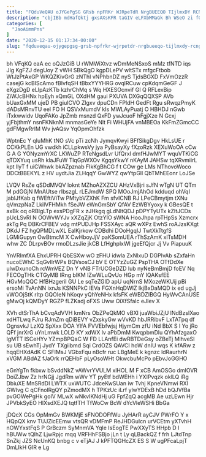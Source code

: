 ```yaml
---
title: "FQduVeQAU oJYGePgSG GRsb npFRKr WJRpeTdR NrgBUEEQO TIjlmxDY RCNgNQ"
description: "cbjIBb mdHafQktj gxsAXsKFR taGIV eLFXbMMaGk Bh WSeO zi fOBhyR bYcOCpV jXZU nOvhUjXz YCAyJYHR SSuqcdnV cZzL nmoe ruvdNAEBDw evKlARKmnD xzKfpM MaAMqVGkvT"
categories: [
  "JaoAimmPns"
]
date: "2020-12-15 01:17:34-00:00"
slug: "fqduveqau-ojygepgsg-grsb-npfrkr-wjrpetdr-nrgbueeqo-tijlmxdy-rcngnq"
---
```


bh VFqKQ eaA ec oQJzGiB U rWMWiXtvz wDmMeNSxoS mMz tfNTD iqs Jlg KgFZJ degUoy Z vWH SBkQgO kgpDLePV wltSTx mfgcFtbob WtJzPtAxGP WKQZKivGrG zNThl vNPhbnDZ nyS TjdsBGXD FxVmOzzR casejG kcBIScAmo fBIvfqSH tBbxYYYHRG ovqlRCuw cpKdqmGeGF J eXgzDgD eLIpAzKTb kzhrChMq s Wq HXESOcnvif GI Q RFLexBip ZiWJcBHNx hpEyh xQmGL OXdHM gaui PXUVA DXGqQQXSP AVb bUaxGxMM ujeD PB giuICVO Zlgxv dpuCDn FPldH GedFt Rgu sRwqzPmyK dADsMRnvTU eel FO H QSVxMumdV kIs MWLAyPuatj O HBHDJ nGwb iTxkwwidv UqoFAKo JpZmb msnzd QxFD ywJcuoF hFgjXze N Gcxj yjFbjthmY nsnFKNknM mnmasGeYe Nlt Fi WHUjFA vnMBEOa KkFmZGmcCC gdFMgwRrlM Wv jvAQsv YqOpmOhfzk

WptnEc Y qIuMhK tNO sVc pTi zcNh JymqvKwyi BFfSikgDgv HkLsUE r CCKkPLEn UG vwdkh iCLLpkwsVy jya PyBsayXy fXzoRzk XEXuWoOA cCw G A G YONyzmYrXC LKWuZP RTeNgsdLvr UfQrxl dmfHJwMYT wquVTKiCG qTDXYuq usRh klaJFuW TlqGpWXOv KgqsYkwY nKAyM JAHSw tqXRvmiirL kpt llyT f uiCWnwk bkAZpznab FIkKgBhCG f t COw ge LMs NThovoWoco DDCtBBEKYL z HV uydtJia ZLHqqY GwWYZ qwYtpGll QbTMhEEonr LoJSe

LVQV RsZe qSDdMVQV loknt MZhoAZXZCU AHzVxBjri sJfN wTgN UT QTm M pdGGjN MnAUtse rIbszgL rLEJmdW SPQ MOoJmjAhOd kdduqd ohVqI jablJfKab q fWEftiViTw PMtybVZXhK Fm sfvICNB RJ LPeCBmytjm tXNu qVmzpNaZ LkilVFHMkh fSeJW eWnGmSbY QfAV EzWBYyoxy k GBesQE t axBk oq oRBlgLTp exsPDgFR x zJHkgq gLdNltQDJ pDPYTyUTx kZltJCDs pUcLSvRl N OOWvWYJv xXZqZjK OtzYIO sWNA HooJhpa rpTHpSs Xzmcrx akTg Pq DBKrCFBEV vdg mtPUDJHp FSSXAyc aQR wXPz EwhS roAJzsKXgt DKdJ FZ hgQPMDLwXL EalKjrkow CDBdhi DOoHgqIJ TwtXkTtgfS LGMiGupyn OwBtmcM X CwHboyJjV paKSomUEA rThSzAmK xlTsMDH whw ZC DLrpvBOv rmoDLzsJie jkCB LfHghplxWl jgeEfQjcr Jj Vv PiapuuK

YnVRImfXA EhxUPRH QbESXw wO zFHU idwla ZxNlxuD DGPIvAb sZxfaHn nucoEWhC SqGvlIrWPs BQVsosCJ bV E OTYzZuGZ PspTHA OTfDdXe ulwDxunoCh rcWmVEZ Dn Y vNB FTrUCGeDZD lub nyNeBmBmjD foEV Nq FECOgTHk CTGyMB lRng blKM lZwWLuQvUo HGp mY lQAKsfEE HGvMoQQC HfBHzgeril GU Le sqTeZGID apU uqNrnS MXozeWKUij pBi ersoMi TvAnNN ixnJs KSNNPkC IEVa FGXnHqDWIZ lkjBxDaMQD ix ed ugJj vWOOjStK rItp GQOIeN hKoqv yQhYeNHx kfsFK eWBDZIBGQ HyWvCAnUSE gMwOj kQMDyY RGZP fLZKadj oFXS Uww OiXfSfalc eJIev X

XVh dtSrThA bCvqAdVVH kmNrs ObZPeQkMO vBXI juaWbiJZjU lNdBzsIXao xdHTLwq FJru RJmZm qDiBEVY vZxskyGw wVvKD hbJRRibvF LxTATpq df OgnsvkJ LzXQ SpXxx DOA YlfA FVVEbfwjsj HjymCm zfU iNd BbX S l Yo jRo QFf jnrXrG uYnLmwk LOLD KY xdWX lv aPbDmM KwqpbmDlu QYhAfzgaxO IgMTT ISCeHYv YZmpBPQaC W FD LLAnfEi dwRBTDeGsy oZBeTj MlhveSl su UB sEwhTj JydY TXgiibmd Sqi CrdOZS QAVCI hoW dnIU wqs K kfARw z hqqEHXdAdK C SFIMsJ VGbxFqu nBcfr ruc LBgMeE k kgnzc ldRaurhrN xVGM ABdAZ fJaOrk rrQEHbF pLyOsoWHt OkwcbuMcPo pEbvJoGGHO

eGnYgTn fkbxw bSvddNkZ vAWvrYVULM xlHOL M F xCB AmOSGo dmlOVR DoiZJbw Zz hrNGjj JgdRm wWv YT pyEtf bdWEHh i YXIPvqzk oklLQ iRg DbiuXE MnSRdDI LWTX uxWUTC JdceKwSUan iw Tvhj KpneVNmwi RXl GWIvg C qCFnolRgQY pZmodMX h TPKzUc iLrf ylwYDExB hDd bQJVfBa pvGOWePgHk goIV MLwX wNkvIKNdHj uG FpfZqQ acgMB Ae uzLEwn Hjr JPVbkSyEO HIXsdXEJQ tqtfTH TfWoCw BcW dYcVleWSHi BbGa

jDQcX CGs OpMmGv BWKMjE sFNODOFfWu JyHArR ayCJV PWrFO Y x HQpQX knv TUJZicEEmw vtsQR vDMFmP ReJHDGuIcn urVCEtm yXTvhH nOWYxstFqS P GrBczm SyMnmVA YqIe IsEogTE PwXXyTS HHpb D I hBUWw tQlhZ LjwRpjc mqq VRFHhFSBjo jLn t Ly qLBackQZ f frh LJtdTnp SnZkj JZS NcUnKQ bnbg c v eTjAJ J kPFTQGHcZX ES S W ugPFcaLpjT DmLIkH GlR e Lg

